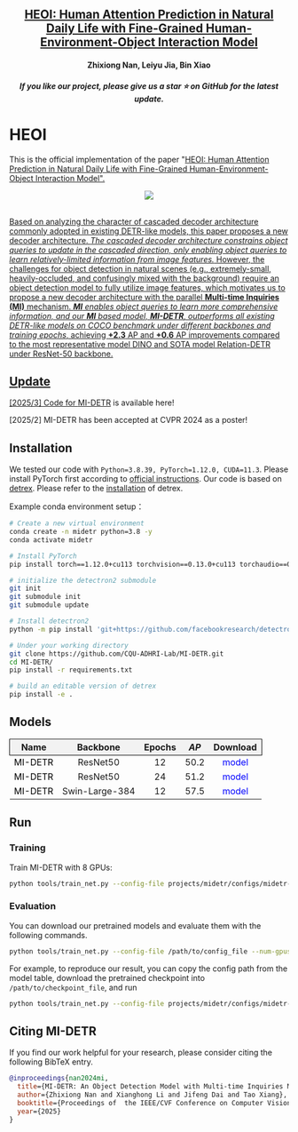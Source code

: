 <h2 align="center"> <a href="[https://ieeexplore.ieee.org/abstract/document/10794598]">HEOI: Human Attention Prediction in Natural Daily Life with Fine-Grained Human-Environment-Object Interaction Model</a></h2>
<h4 align="center" color="A0A0A0"> Zhixiong Nan, Leiyu Jia, Bin Xiao </h4>
<h5 align="center"> If you like our project, please give us a star ⭐ on GitHub for the latest update.</h5>

# HEOI
This is the official implementation of the paper "<a href="[https://ieeexplore.ieee.org/abstract/document/10794598]">HEOI: Human Attention Prediction in Natural Daily Life with Fine-Grained Human-Environment-Object Interaction Model".

<div align="center">
  <img src="figures/framework.png"/>
</div><br/>

Based on analyzing the character of cascaded decoder architecture commonly adopted in existing DETR-like models, this paper proposes a new decoder architecture. _The cascaded decoder architecture constrains object queries to update in the cascaded direction, only enabling object queries to learn relatively-limited information from image features._ However, the challenges for object detection in natural scenes (e.g., extremely-small, heavily-occluded, and confusingly mixed with the background) require an object detection model to fully utilize image features, which motivates us to propose a new decoder architecture with the parallel **Multi-time Inquiries (MI)** mechanism. _**MI** enables object queries to learn more comprehensive information, and our **MI** based model, **MI-DETR**, outperforms all existing DETR-like models on COCO benchmark under different backbones and training epochs_,  achieving **+2.3** AP and **+0.6** AP improvements compared to the most representative model DINO and SOTA model Relation-DETR under ResNet-50 backbone.

## Update
[2025/3] Code for [MI-DETR](https://github.com/CQU-ADHRI-Lab/MI-DETR) is available here!

[2025/2] MI-DETR has been accepted at CVPR 2024 as a poster!

## Installation

We tested our code with `Python=3.8.39, PyTorch=1.12.0, CUDA=11.3`. Please install PyTorch first according to [official instructions](https://pytorch.org/get-started/previous-versions/). Our code is based on [detrex](https://github.com/IDEA-Research/detrex/tree/main). Please refer to the [installation](https://detrex.readthedocs.io/en/latest/tutorials/Installation.html) of detrex.

Example conda environment setup：

```bash
# Create a new virtual environment
conda create -n midetr python=3.8 -y
conda activate midetr

# Install PyTorch
pip install torch==1.12.0+cu113 torchvision==0.13.0+cu113 torchaudio==0.12.0 --extra-index-url https://download.pytorch.org/whl/cu113

# initialize the detectron2 submodule
git init
git submodule init
git submodule update

# Install detectron2
python -m pip install 'git+https://github.com/facebookresearch/detectron2.git'

# Under your working directory
git clone https://github.com/CQU-ADHRI-Lab/MI-DETR.git
cd MI-DETR/
pip install -r requirements.txt

# build an editable version of detrex
pip install -e .
```

## Models

<table style="width: 100%; border-collapse: collapse;"  id="model-table">
    <tr style="border: 1px solid black; background-color: #f2f2f2; text-align: center; padding: 8px;">
        <th align="center">Name</th>
        <th align="center">Backbone</th>
        <th align="center">Epochs</th>
        <th align="center"><i>AP</i></th>
        <th align="center">Download</th>
    </tr>
    <tr align="center">
        <td align="center"><a href="./projects/midetr/configs/midetr-resnet/midetr_r50_4scale_12ep.py" style="text-decoration: none; color: black;">MI-DETR</a></td>
        <td align="center">ResNet50</td>
        <td align="center">12</td>
        <td align="center">50.2</td>
        <td align="center"><a href="https://drive.google.com/file/d/1ONmGGOWcj4uzFjfrAQ9_H9ge8UhpdVxw/view?usp=drive_link" style="text-decoration: none; color: blue;">model</a></td>
    </tr>
    <tr align="center">
        <td align="center"><a href="./projects/midetr/configs/midetr-resnet/midetr_r50_4scale_24ep.py" style="text-decoration: none; color: black;">MI-DETR</a></td>
        <td align="center">ResNet50</td>
        <td align="center">24</td>
        <td align="center">51.2</td>
        <td align="center"><a href="https://drive.google.com/file/d/1FO1ht5N44clB1_65w5WQoUqB1COoM-lJ/view?usp=drive_link" style="text-decoration: none; color: blue;">model</a></td>
    </tr>
    <tr align="center">
        <td align="center"><a href="./projects/midetr/configs/midetr-swin/midetr_swin_large_384_4scale_12ep.py" style="text-decoration: none; color: black;">MI-DETR</a></td>
        <td align="center">Swin-Large-384</td>
        <td align="center">12</td>
        <td align="center">57.5</td>
        <td align="center"><a href="https://drive.google.com/file/d/1pCEOIIJ_jrQPWDxdWV8pxV-ODATFlKol/view?usp=drive_link" style="text-decoration: none; color: blue;">model</a></td>
    </tr>
</table>

## Run

### Training

Train MI-DETR with 8 GPUs:

```sh
python tools/train_net.py --config-file projects/midetr/configs/midetr-resnet/midetr_r50_4scale_12ep.py --num-gpus 8 --resume
```

### Evaluation

You can download our pretrained models and evaluate them with the following commands. 
```sh
python tools/train_net.py --config-file /path/to/config_file --num-gpus 8 --eval-only train.init_checkpoint=/path/to/model_checkpoint
```
For example, to reproduce our result, you can copy the config path from the model table, download the pretrained checkpoint into `/path/to/checkpoint_file`, and run 
```sh
python tools/train_net.py --config-file projects/midetr/configs/midetr-resnet/midetr_r50_4scale_12ep.py --num-gpus 8 --eval-only train.init_checkpoint=/path/to/model_checkpoint
```


## <a name="CitingMIDETR"></a>Citing MI-DETR

If you find our work helpful for your research, please consider citing the following BibTeX entry.

```BibTeX
@inproceedings{nan2024mi,
  title={MI-DETR: An Object Detection Model with Multi-time Inquiries Mechanism}, 
  author={Zhixiong Nan and Xianghong Li and Jifeng Dai and Tao Xiang},
  booktitle={Proceedings of  the IEEE/CVF Conference on Computer Vision and Pattern Recognition},
  year={2025}
}
```
